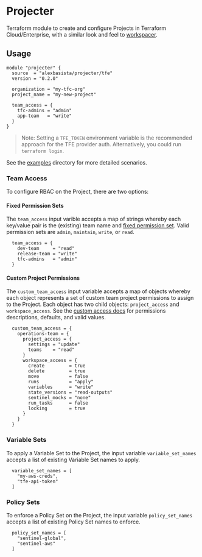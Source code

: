# Projecter
Terraform module to create and configure Projects in Terraform Cloud/Enterprise, with a similar look and feel to [workspacer](https://registry.terraform.io/modules/alexbasista/workspacer/tfe/latest).

## Usage
```hcl
module "projecter" {
  source  = "alexbasista/projecter/tfe"
  version = "0.2.0"

  organization = "my-tfc-org"
  project_name = "my-new-project"

  team_access = {
    tfc-admins = "admin"
    app-team   = "write"
  }
}
```
> Note: Setting a `TFE_TOKEN` environment variable is the recommended approach for the TFE provider auth. Alternatively, you could run `terraform login`.

See the [examples](./examples/) directory for more detailed scenarios.

### Team Access
To configure RBAC on the Project, there are two options:

#### Fixed Permission Sets
The `team_access` input varible accepts a map of strings whereby each key/value pair is the (existing) team name and [fixed permission set](https://developer.hashicorp.com/terraform/cloud-docs/users-teams-organizations/permissions#fixed-permission-sets-1). Valid permission sets are `admin`, `maintain`, `write`, or `read`.

```hcl
  team_access = {
    dev-team     = "read"
    release-team = "write"
    tfc-admins   = "admin"
  }
```

#### Custom Project Permissions
The `custom_team_access` input variable accepts a map of objects whereby each object represents a set of custom team project permissions to assign to the Project. Each object has two child objects: `project_access` and `workspace_access`.  See the [custom access docs](https://registry.terraform.io/providers/hashicorp/tfe/latest/docs/resources/team_project_access#custom-access) for permissions descriptions, defaults, and valid values.

```hcl
  custom_team_access = {
    operations-team = {
      project_access = {
        settings = "update"
        teams    = "read"
      }
      workspace_access = {
        create         = true
        delete         = true
        move           = false
        runs           = "apply"
        variables      = "write"
        state_versions = "read-outputs"
        sentinel_mocks = "none"
        run_tasks      = false
        locking        = true
      }
    }
  }
```

### Variable Sets
To apply a Variable Set to the Project, the input variable `variable_set_names` accepts a list of existing Variable Set names to apply.

```hcl
  variable_set_names = [
    "my-aws-creds",
    "tfe-api-token"
  ]
```

### Policy Sets
To enforce a Policy Set on the Project, the input variable `policy_set_names` accepts a list of existing Policy Set names to enforce.

```hcl
  policy_set_names = [
    "sentinel-global",
    "sentinel-aws"
  ]
```